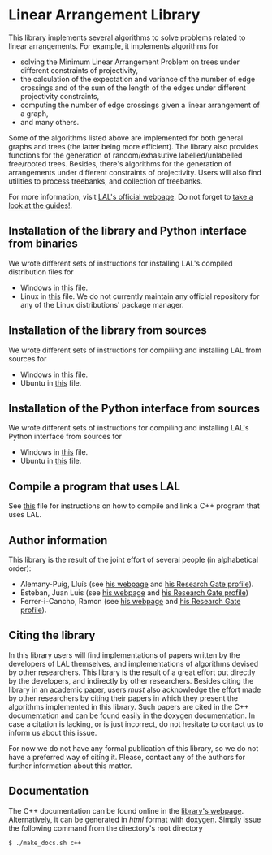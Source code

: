 # Linear Arrangement Library

This library implements several algorithms to solve problems related to linear arrangements. For example, it implements algorithms for

- solving the Minimum Linear Arrangement Problem on trees under different constraints of projectivity,
- the calculation of the expectation and variance of the number of edge crossings and of the sum of the length of the edges under different projectivity constraints,
- computing the number of edge crossings given a linear arrangement of a graph,
- and many others.

Some of the algorithms listed above are implemented for both general graphs and trees (the latter being more efficient). The library also provides functions for the generation of random/exhasutive labelled/unlabelled free/rooted trees. Besides, there's algorithms for the generation of arrangements under different constraints of projectivity. Users will also find utilities to process treebanks, and collection of treebanks.

For more information, visit [LAL's official webpage](https://cqllab.upc.edu/lal/). Do not forget to [take a look at the guides!](https://cqllab.upc.edu/lal/guides/).

## Installation of the library and Python interface from binaries

We wrote different sets of instructions for installing LAL's compiled distribution files for

- Windows in [this](https://github.com/LAL-project/linear-arrangement-library/blob/master/instructions/installation-library-binaries-windows.md) file.
- Linux in [this](https://github.com/LAL-project/linear-arrangement-library/blob/master/instructions/installation-library-binaries-linux.md) file. We do not currently maintain any official repository for any of the Linux distributions' package manager.

## Installation of the library from sources

We wrote different sets of instructions for compiling and installing LAL from sources for

- Windows in [this](https://github.com/LAL-project/linear-arrangement-library/blob/master/instructions/installation-library-sources-windows.md) file.
- Ubuntu in [this](https://github.com/LAL-project/linear-arrangement-library/blob/master/instructions/installation-library-sources-ubuntu.md) file.

## Installation of the Python interface from sources

We wrote different sets of instructions for compiling and installing LAL's Python interface from sources for

- Windows in [this](https://github.com/LAL-project/linear-arrangement-library/blob/master/instructions/installation-python-interface-sources-windows.md) file.
- Ubuntu in [this](https://github.com/LAL-project/linear-arrangement-library/blob/master/instructions/installation-python-interface-sources-ubuntu.md) file.

## Compile a program that uses LAL

See [this](https://github.com/LAL-project/linear-arrangement-library/blob/master/instructions/compiling-against-LAL.md) file for instructions on how to compile and link a C++ program that uses LAL.

## Author information

This library is the result of the joint effort of several people (in alphabetical order):

- Alemany-Puig, Lluís (see [his webpage](https://cqllab.upc.edu/people/lalemany/) and [his Research Gate profile](https://www.researchgate.net/profile/Lluis_Alemany-Puig)).
- Esteban, Juan Luis (see [his webpage](https://www.cs.upc.edu/~esteban/) and [his Research Gate profile](https://www.researchgate.net/profile/Juan_Esteban13))
- Ferrer-i-Cancho, Ramon (see [his webpage](https://cqllab.upc.edu/people/rferrericancho/) and [his Research Gate profile](https://www.cs.upc.edu/~rferrericancho/)).

## Citing the library

In this library users will find implementations of papers written by the developers of LAL themselves, and implementations of algorithms devised by other researchers. This library is the result of a great effort put directly by the developers, and indirectly by other researchers. Besides citing the library in an academic paper, users *must* also acknowledge the effort made by other researchers by citing their papers in which they present the algorithms implemented in this library. Such papers are cited in the C++ documentation and can be found easily in the doxygen documentation. In case a citation is lacking, or is just incorrect, do not hesitate to contact us to inform us about this issue.

For now we do not have any formal publication of this library, so we do not have a preferred way of citing it. Please, contact any of the authors for further information about this matter.

## Documentation

The C++ documentation can be found online in the [library's webpage](https://cqllab.upc.edu/lal/). Alternatively, it can be generated in _html_ format with [doxygen](http://doxygen.nl/). Simply issue the following command from the directory's root directory

	$ ./make_docs.sh c++
